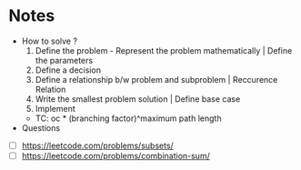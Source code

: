 # Notes
- How to solve ?
   1. Define the problem - Represent the problem mathematically | Define the parameters
   2. Define a decision
   3. Define a relationship b/w problem and subproblem | Reccurence Relation
   4. Write the smallest problem solution | Define base case
   5. Implement
  - TC: oc * (branching factor)^maximum path length
- Questions
- [ ] https://leetcode.com/problems/subsets/  
- [ ] https://leetcode.com/problems/combination-sum/ 
